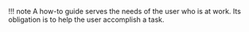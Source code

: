 
!!! note
    A how-to guide serves the needs of the user who is at work. Its obligation is to help the user accomplish a task.
